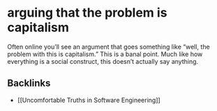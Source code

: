 # arguing that the problem is capitalism

Often online you&rsquo;ll see an argument that goes something like &ldquo;well, the problem with this is capitalism.&rdquo; This is a banal point. Much like how everything is a social construct, this doesn&rsquo;t actually say anything.


## Backlinks

-   [[Uncomfortable Truths in Software Engineering]]
